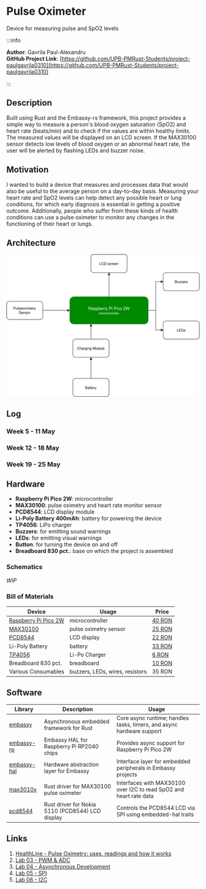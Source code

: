 # Pulse Oximeter
Device for measuring pulse and SpO2 levels

:::info 

**Author**: Gavrila Paul-Alexandru \
**GitHub Project Link**: [https://github.com/UPB-PMRust-Students/proiect-paulgavrila0310](https://github.com/UPB-PMRust-Students/proiect-paulgavrila0310)

:::

## Description

Built using Rust and the Embassy-rs framework, this project provides a simple way to measure a person's blood oxygen saturation (SpO2) and heart rate (beats/min) and to check if the values are within healthy limits. The measured values will be displayed on an LCD screen. If the MAX30100 sensor detects low levels of blood oxygen or an abnormal heart rate, the user will be alerted by flashing LEDs and buzzer noise.

## Motivation

I wanted to build a device that measures and processes data that would also be useful to the average person on a day-to-day basis. Measuring your heart rate and SpO2 levels can help detect any possible heart or lung conditions, for which early diagnosis is essential in getting a positive outcome. Additionally, people who suffer from these kinds of health conditions can use a pulse oximeter to monitor any changes in the functioning of their heart or lungs.

## Architecture 

![Local Image](./pm_architecture.svg)

## Log

<!-- write your progress here every week -->

### Week 5 - 11 May

### Week 12 - 18 May

### Week 19 - 25 May

## Hardware

- **Raspberry Pi Pico 2W**: microcontroller
- **MAX30100**: pulse oximetry and heart rate monitor sensor
- **PCD8544**: LCD display module
- **Li-Poly Battery 400mAh**: battery for powering the device
- **TP4056**: LiPo charger
- **Buzzers**: for emitting sound warnings
- **LEDs**: for emitting visual warnings
- **Button**: for turning the device on and off
- **Breadboard 830 pct.**: base on which the project is assembled

### Schematics

_WIP_

### Bill of Materials

<!-- Fill out this table with all the hardware components that you might need.

The format is 
```
| [Device](link://to/device) | This is used ... | [price](link://to/store) |

```

-->

| Device                 | Usage                        | Price   |
|------------------------|------------------------------|---------|
| [Raspberry Pi Pico 2W](https://www.raspberrypi.com/documentation/microcontrollers/pico-series.html)   | microcontroller              | [40 RON](https://www.optimusdigital.ro/en/raspberry-pi-boards/13327-raspberry-pi-pico-2-w.html)  |
| [MAX30100](https://www.analog.com/en/products/max30100.html)               | pulse oximetry sensor        | [25 RON](https://www.optimusdigital.ro/en/others/2166-green-max30100-heart-rate-sensor-module.html)  |
| [PCD8544](https://esp32-pcd8544.readthedocs.io/en/latest/get-started/)                | LCD display                  | [22 RON](https://www.optimusdigital.ro/ro/optoelectronice-lcd-uri/1944-modul-lcd-cu-controller-pcd8544-rou-lcd-compatibil-cu-5110.html)  |
| Li-Poly Battery        | battery                      | [33 RON](https://www.emag.ro/baterie-li-poly-400mah-3-7v-liter-energy-battery-model-902025-418/pd/DPWPRVYBM/)  |
| [TP4056](https://radioremont.com/wa-data/public/shop/products/19/42/4219/attachments/TP4056.pdf)                 | Li-Po Charger                | [6 RON](https://www.optimusdigital.ro/en/chargers/7534-incarcator-tp4056-cu-micro-usb-pt-baterie-lipo-1a-cu-protectie-pentru-circuite.html)   |
| Breadboard 830 pct.    | breadboard                   | [10 RON](https://www.optimusdigital.ro/en/breadboards/8-breadboard-hq-830-points.html)  |
| Various Consumables    | buzzers, LEDs, wires, resistors | 35 RON  |

## Software

| Library               | Description                                           | Usage                                                                 |
|-----------------------|-------------------------------------------------------|-----------------------------------------------------------------------|
| [embassy](https://embassy.dev/)               | Asynchronous embedded framework for Rust              | Core async runtime; handles tasks, timers, and async hardware support |
| [embassy-rp](https://docs.embassy.dev/embassy-rp/git/rp2040/index.html)            | Embassy HAL for Raspberry Pi RP2040 chips             | Provides async support for Raspberry Pi Pico 2W                       |
| [embassy-hal](https://docs.embassy.dev/embassy-embedded-hal/git/default/index.html)           | Hardware abstraction layer for Embassy                | Interface layer for embedded peripherals in Embassy projects          |
| [max3010x](https://docs.rs/max3010x/latest/max3010x/)              | Rust driver for MAX30100 pulse oximeter               | Interfaces with MAX30100 over I2C to read SpO2 and heart rate data    |
| [pcd8544](https://crates.io/crates/pcd8544)               | Rust driver for Nokia 5110 (PCD8544) LCD display      | Controls the PCD8544 LCD via SPI using embedded-hal traits            |

## Links

<!-- Add a few links that inspired you and that you think you will use for your project -->

1. [HealthLine - Pulse Oximetry: uses, readings and how it works](https://www.healthline.com/health/pulse-oximetry)
2. [Lab 03 - PWM & ADC](https://pmrust.pages.upb.ro/docs/acs_cc/lab/03)
3. [Lab 04 - Asynchronous Development](https://pmrust.pages.upb.ro/docs/acs_cc/lab/04)
4. [Lab 05 - SPI](https://pmrust.pages.upb.ro/docs/acs_cc/lab/05)
5. [Lab 06 - I2C](https://pmrust.pages.upb.ro/docs/acs_cc/lab/06)
